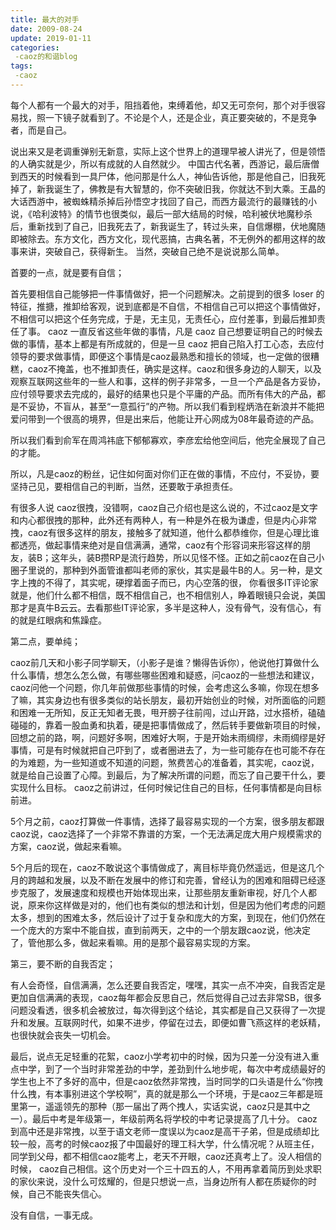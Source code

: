 ```yaml
---
title: 最大的对手
date: 2009-08-24
update: 2019-01-11
categories:
 -caoz的和谐blog
tags:
 -caoz
---
```


每个人都有一个最大的对手，阻挡着他，束缚着他，却又无可奈何，那个对手很容易找，照一下镜子就看到了。不论是个人，还是企业，真正要突破的，不是竞争者，而是自己。

说出来又是老调重弹别无新意，实际上这个世界上的道理早被人讲光了，但是领悟的人确实就是少，所以有成就的人自然就少。
中国古代名著，西游记，最后唐僧到西天的时候看到一具尸体，他问那是什么人，神仙告诉他，那是他自己，旧我死掉了，新我诞生了，佛教是有大智慧的，你不突破旧我，你就达不到大乘。王晶的大话西游中，被蜘蛛精杀掉后孙悟空才找回了自己，而西方最流行的最赚钱的小说，《哈利波特》的情节也很类似，最后一部大结局的时候，哈利被伏地魔秒杀后，重新找到了自己，旧我死去了，新我诞生了，转过头来，自信爆棚，伏地魔随即被除去。东方文化，西方文化，现代恶搞，古典名著，不无例外的都用这样的故事来讲，突破自己，获得新生。
当然，突破自己绝不是说说那么简单。

首要的一点，就是要有自信；

首先要相信自己能够把一件事情做好，把一个问题解决。之前提到的很多 loser 的特征，推搪，推卸给客观，说到底都是不自信，不相信自己可以把这个事情做好，不相信可以把这个任务完成，于是，无主见，无责任心，应付差事，到最后推卸责任了事。 caoz 一直反省这些年做的事情，凡是 caoz 自己想要证明自己的时候去做的事情，基本上都是有所成就的，但是一旦 caoz 把自己陷入打工心态，去应付领导的要求做事情，即便这个事情是caoz最熟悉和擅长的领域，也一定做的很糟糕，caoz不掩盖，也不推卸责任，确实是这样。caoz和很多身边的人聊天，以及观察互联网这些年的一些人和事，这样的例子非常多，一旦一个产品是各方妥协，应付领导要求去完成的，最好的结果也只是个平庸的产品。而所有伟大的产品，都是不妥协，不盲从，甚至“一意孤行”的产物。所以我们看到程炳浩在新浪并不能把爱问带到一个很高的境界，但是出来后，他能让开心网成为08年最奇迹的产品。 

所以我们看到俞军在周鸿祎底下郁郁寡欢，李彦宏给他空间后，他完全展现了自己的才能。

所以，凡是caoz的粉丝，记住如何面对你们正在做的事情，不应付，不妥协，要坚持己见，要相信自己的判断，当然，还要敢于承担责任。

有很多人说 caoz很拽，没错啊，caoz自己介绍也是这么说的，不过caoz是文字和内心都很拽的那种，此外还有两种人，有一种是外在极为谦虚，但是内心非常拽，caoz有很多这样的朋友，接触多了就知道，他什么都恭维你，但是心理比谁都透亮，做起事情来绝对是自信满满，通常，caoz有个形容词来形容这样的朋友，装B；这年头，装B攒RP是流行趋势，所以见怪不怪。正如之前caoz在自己小圈子里说的，那种到外面管谁都叫老师的家伙，其实是最牛B的人。另一种，是文字上拽的不得了，其实呢，硬撑着面子而已，内心空落的很， 你看很多IT评论家就是，他们什么都不相信，既不相信自己，也不相信别人，睁着眼镜只会说，美国那才是真牛B云云。去看那些IT评论家，多半是这种人，没有骨气，没有信心，有的就是红眼病和焦躁症。

第二点，要单纯；

caoz前几天和小影子同学聊天，（小影子是谁？懒得告诉你），他说他打算做什么什么事情，想怎么怎么做，有哪些哪些困难和疑惑，问caoz的一些想法和建议，caoz问他一个问题，你几年前做那些事情的时候，会考虑这么多嘛，你现在想多了嘛，其实身边也有很多类似的站长朋友，最初开始创业的时候，对所面临的问题和困难一无所知，反正无知者无畏，甩开膀子往前闯，过山开路，过水搭桥，磕磕碰碰的，靠着一股血勇和执着，硬是把事情做成了，然后转手要做新项目的时候，回想之前的路，啊，问题好多啊，困难好大啊，于是开始未雨绸缪，未雨绸缪是好事情，可是有时候就把自己吓到了，或者圈进去了，为一些可能存在也可能不存在的为难题，为一些知道或不知道的问题，煞费苦心的准备着，其实呢，caoz说，就是给自己设置了心障。到最后，为了解决所谓的问题，而忘了自己要干什么，要实现什么目标。 caoz之前讲过，任何时候记住自己的目标，任何事情都是向目标前进。

5个月之前，caoz打算做一件事情，选择了最容易实现的一个方案，很多朋友都跟caoz说，caoz选择了一个非常不靠谱的方案，一个无法满足庞大用户规模需求的方案，caoz说，做起来看嘛。

5个月后的现在，caoz不敢说这个事情做成了，离目标毕竟仍然遥远，但是这几个月的跨越和发展，以及不断在发展中的修订和完善，曾经认为的困难和阻碍已经逐步克服了，发展速度和规模也开始体现出来，让那些朋友重新审视，好几个人都说，原来你这样做是对的，他们也有类似的想法和计划，但是因为他们考虑的问题太多，想到的困难太多，然后设计了过于复杂和庞大的方案，到现在，他们仍然在一个庞大的方案中不能自拔，直到前两天，之中的一个朋友跟caoz说，他决定了，管他那么多，做起来看嘛。用的是那个最容易实现的方案。

第三，要不断的自我否定；

有人会奇怪，自信满满，怎么还要自我否定，嘿嘿，其实一点不冲突，自我否定是更加自信满满的表现，caoz每年都会反思自己，然后觉得自己过去非常SB，很多问题没看透，很多机会被放过，每次得到这个结论，其实都是自己又获得了一次提升和发展。互联网时代，如果不进步，停留在过去，即便如曹飞燕这样的老妖精，也很快就会丧失一切机会。

最后，说点无足轻重的花絮，caoz小学考初中的时候，因为只差一分没有进入重点中学，到了一个当时非常差劲的中学，差劲到什么地步呢，每次中考成绩最好的学生也上不了多好的高中，但是caoz依然非常拽，当时同学的口头语是什么“你拽什么拽，有本事别进这个学校啊”，真的就是那么一个环境，于是caoz三年都是班里第一，遥遥领先的那种（那一届出了两个拽人，实话实说，caoz只是其中之一）。最后中考是年级第一，年级前两名将学校的中考记录提高了几十分。 caoz到高中还是非常拽，以至于语文老师一度误以为caoz是高干子弟，但是成绩却比较一般，高考的时候caoz报了中国最好的理工科大学，什么情况呢？从班主任，同学到父母，都不相信caoz能考上，老天不开眼，caoz还真考上了。没人相信的时候， caoz自己相信。这个历史对一个三十四五的人，不用再拿着简历到处求职的家伙来说，没什么可炫耀的，但是只想说一点，当身边所有人都在质疑你的时候，自己不能丧失信心。

没有自信，一事无成。 
